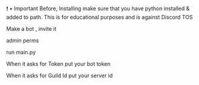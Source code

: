 ❗ • Important
Before, Installing make sure that you have python installed & added to path.
This is for educational purposes and is against Discord TOS

Make a bot , invite it

admin perms

run main.py

When it asks for Token put your bot token

When it asks for Guild Id put your server id
